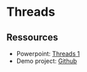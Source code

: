 # Threads

## Ressources
- Powerpoint: [Threads 1](https://docs.google.com/presentation/d/1eMVE9neCE3iQcQ58J_MbVUufRoiEX-xWf2N7Rxo54_M/edit?usp=sharing)
- Demo project: [Github](https://github.com/HartmannDemoCode/ThreadsDemo.git)